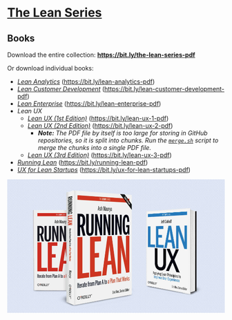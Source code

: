 # [The Lean Series](https://theleanstartup.com/the-lean-series)

## Books

Download the entire collection: **<https://bit.ly/the-lean-series-pdf>**

Or download individual books:

* [_Lean Analytics_](./books/Lean%20Analytics.pdf) (<https://bit.ly/lean-analytics-pdf>)
* [_Lean Customer Development_](./books/Lean%20Customer%20Development.pdf) (<https://bit.ly/lean-customer-development-pdf>)
* [_Lean Enterprise_](./books/Lean%20Enterprise.pdf) (<https://bit.ly/lean-enterprise-pdf>)
* _Lean UX_
    * [_Lean UX (1st Edition)_](./books/Lean%20UX/Lean%20UX%20(1st%20Edition).pdf) (<https://bit.ly/lean-ux-1-pdf>)
    * [_Lean UX (2nd Edition)_](./books/Lean%20UX/Lean%20UX%20(2nd%20Edition)/) (<https://bit.ly/lean-ux-2-pdf>)
        * _**Note:** The PDF file by itself is too large for storing in GitHub repositories, so it is split into chunks. Run the [`merge.sh`](./books/Lean%20UX/Lean%20UX%20(2nd%20Edition)/merge.sh) script to merge the chunks into a single PDF file._
    * [_Lean UX (3rd Edition)_](./books/Lean%20UX/Lean%20UX%20(3rd%20Edition).pdf) (<https://bit.ly/lean-ux-3-pdf>)
* [_Running Lean_](./books/Running%20Lean.pdf) (<https://bit.ly/running-lean-pdf>)
* [_UX for Lean Startups_](./books/UX%20for%20Lean%20Startups.pdf) (<https://bit.ly/ux-for-lean-startups-pdf>)

![](<./images/The Lean Series books.jpg>)